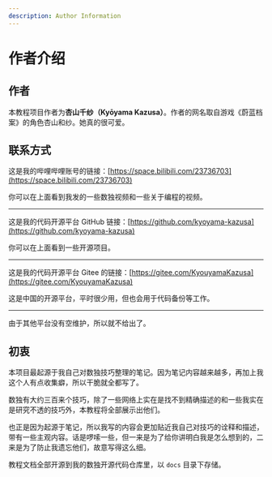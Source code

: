 ```yaml
---
description: Author Information
---
```


# 作者介绍

## 作者 <a href="#author" id="author"></a>

本教程项目作者为**杏山千纱（Kyōyama Kazusa）**。作者的网名取自游戏《蔚蓝档案》的角色杏山和纱。她真的很可爱。

## 联系方式 <a href="#contacts" id="contacts"></a>

这是我的哔哩哔哩账号的链接：[https://space.bilibili.com/23736703](https://space.bilibili.com/23736703)

你可以在上面看到我发的一些数独视频和一些关于编程的视频。

***

这是我的代码开源平台 GitHub 链接：[https://github.com/kyoyama-kazusa](https://github.com/kyoyama-kazusa)

你可以在上面看到一些开源项目。

***

这是我的代码开源平台 Gitee 的链接：[https://gitee.com/KyouyamaKazusa](https://gitee.com/KyouyamaKazusa)

这是中国的开源平台，平时很少用，但也会用于代码备份等工作。

***

由于其他平台没有空维护，所以就不给出了。

## 初衷 <a href="#original-intention" id="original-intention"></a>

本项目最起源于我自己对数独技巧整理的笔记。因为笔记内容越来越多，再加上我这个人有点收集癖，所以干脆就全都写了。

数独有大约三百来个技巧，除了一些网络上实在是找不到精确描述的和一些我实在是研究不透的技巧外，本教程将全部展示出他们。

也正是因为起源于笔记，所以我写的内容会更加贴近我自己对技巧的诠释和描述，带有一些主观内容。话是啰嗦一些，但一来是为了给你讲明白我是怎么想到的，二来是为了防止我遗忘他们，故意写得这么细。

教程文档全部开源到我的数独开源代码仓库里，以 `docs` 目录下存储。
